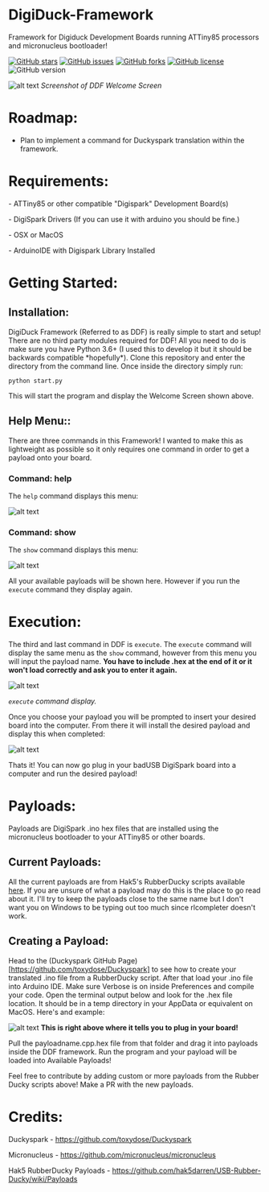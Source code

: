 # DigiDuck-Framework
Framework for Digiduck Development Boards running ATTiny85 processors and micronucleus bootloader!

[![GitHub stars](https://img.shields.io/github/stars/M4cs/DigiDuck-Framework.svg?style=popout-square)](https://github.com/M4cs/DigiDuck-Framework/stars)
[![GitHub issues](https://img.shields.io/github/issues/M4cs/DigiDuck-Framework.svg?style=popout-square)](https://github.com/M4cs/DigiDuck-Framework/issues)
[![GitHub forks](https://img.shields.io/github/forks/M4cs/DigiDuck-Framework.svg?style=popout-square)](https://github.com/M4cs/DigiDuck-Framework/forks)
[![GitHub license](https://img.shields.io/github/license/M4cs/DigiDuck-Framework.svg?style=popout-square)](https://github.com/M4cs/DigiDuck-Framework/license)
![GitHub version](https://img.shields.io/badge/version-v1.0-red.svg?style=popout-square)

![alt text](https://image.prntscr.com/image/qoCpe24JSxu_HXqqLh38Ig.png)
*Screenshot of DDF Welcome Screen*

# Roadmap:

- Plan to implement a command for Duckyspark translation within the framework.

# Requirements:

\- ATTiny85 or other compatible "Digispark" Development Board(s)

\- DigiSpark Drivers (If you can use it with arduino you should be fine.)

\- OSX or MacOS

\- ArduinoIDE with Digispark Library Installed

# Getting Started:

## Installation:
DigiDuck Framework (Referred to as DDF) is really simple to start and setup! There are no third party modules required for DDF! All you need to do is make sure you have Python 3.6+ (I used this to develop it but it should be backwards compatible \*hopefully*). Clone this repository and enter the directory from the command line. Once inside the directory simply run:
```
python start.py
```
This will start the program and display the Welcome Screen shown above.

## Help Menu::

There are three commands in this Framework! I wanted to make this as lightweight as possible so it only requires one command in order to get a payload onto your board.

### Command: help

The `help` command displays this menu:

![alt text](https://image.prntscr.com/image/_vZ-uxgjQIuVNDqsxyET2A.png)

### Command: show

The `show` command displays this menu:

![alt text](https://image.prntscr.com/image/5UqLySZOR8_TB4QWAVSvfA.png)

All your available payloads will be shown here. However if you run the `execute` command they display again.

# Execution:

The third and last command in DDF is `execute`. The `execute` command will display the same menu as the `show` command, however from this menu you will input the payload name. **You have to include .hex at the end of it or it won't load correctly and ask you to enter it again.**

![alt text](https://image.prntscr.com/image/uqO41EyaQ5aIcugjjLL1qg.png)

*`execute` command display.*

Once you choose your payload you will be prompted to insert your desired board into the computer. From there it will install the desired payload and display this when completed:

![alt text](https://image.prntscr.com/image/zloRT7FPSX684BlUrwuXIA.png)

Thats it! You can now go plug in your badUSB DigiSpark board into a computer and run the desired payload!

# Payloads:

Payloads are DigiSpark .ino hex files that are installed using the micronucleus bootloader to your ATTiny85 or other boards.

## Current Payloads:

All the current payloads are from Hak5's RubberDucky scripts available [here](https://github.com/hak5darren/USB-Rubber-Ducky/wiki/Payloads). If you are unsure of what a payload may do this is the place to go read about it. I'll try to keep the payloads close to the same name but I don't want you on Windows to be typing out too much since rlcompleter doesn't work.

## Creating a Payload:

Head to the (Duckyspark GitHub Page)[https://github.com/toxydose/Duckyspark] to see how to create your translated .ino file from a RubberDucky script. After that load your .ino file into Arduino IDE. Make sure Verbose is on inside Preferences and compile your code. Open the terminal output below and look for the .hex file location. It should be in a temp directory in your AppData or equivalent on MacOS. Here's and example:

![alt text](https://image.prntscr.com/image/Np6QYpxeSmu-TwzOomXBOQ.png)
**This is right above where it tells you to plug in your board!**

Pull the payloadname.cpp.hex file from that folder and drag it into payloads inside the DDF framework. Run the program and your payload will be loaded into Available Payloads! 

Feel free to contribute by adding custom or more payloads from the Rubber Ducky scripts above! Make a PR with the new payloads.

# Credits:

Duckyspark - https://github.com/toxydose/Duckyspark

Micronucleus - https://github.com/micronucleus/micronucleus

Hak5 RubberDucky Payloads - https://github.com/hak5darren/USB-Rubber-Ducky/wiki/Payloads
